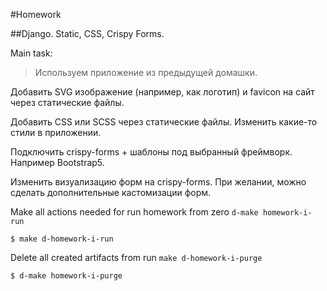 #Homework

##Django. Static, CSS, Crispy Forms. 

Main task:
>Используем приложение из предыдущей домашки.


Добавить SVG изображение (например, как логотип) и favicon на сайт через статические файлы.


Добавить CSS или SCSS через статические файлы. Изменить какие-то стили в приложении.


Подключить crispy-forms + шаблоны под выбранный фреймворк. Например Bootstrap5.

Изменить визуализацию форм на crispy-forms. При желании, можно сделать дополнительные кастомизации форм.



Make all actions needed for run homework from zero `d-make homework-i-run`

```
$ make d-homework-i-run
```

Delete all created artifacts from run `make d-homework-i-purge`

```
$ d-make homework-i-purge
```




